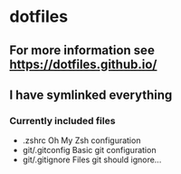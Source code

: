 # dotfiles

## For more information see https://dotfiles.github.io/

## I have symlinked everything

### Currently included files
- .zshrc                      Oh My Zsh configuration
- git/.gitconfig              Basic git configuration
- git/.gitignore              Files git should ignore...
